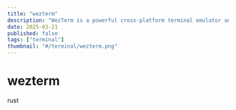 ```yaml
---
title: "wezterm"
description: "WezTerm is a powerful cross-platform terminal emulator and multiplexer written by @wez and implemented in Rust"
date: 2025-03-21
published: false
tags: ["terminal"]
thumbnail: "#/terminal/wezterm.png"
---
```


# wezterm

rust
